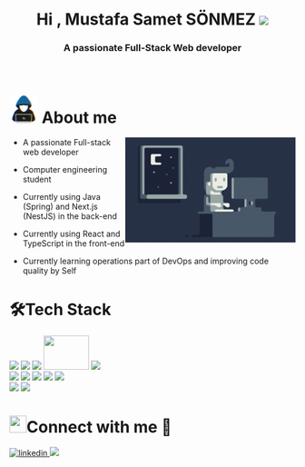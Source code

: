 <h1 align="center"><b>Hi , Mustafa Samet SÖNMEZ </b><img src="https://media.giphy.com/media/hvRJCLFzcasrR4ia7z/giphy.gif" width="35"></h1>
<h3 align="center">A passionate Full-Stack Web developer</h3>
<br/>


<h1><picture><img src = "https://github.com/0xAbdulKhalid/0xAbdulKhalid/raw/main/assets/mdImages/about_me.gif" width = 50px></picture> About me</h1>
<img alt="Night Coding" src="https://raw.githubusercontent.com/AVS1508/AVS1508/master/assets/Night-Coding.gif" align="right"/>

- A passionate Full-stack web developer

- Computer engineering student 

- Currently using Java (Spring) and Next.js (NestJS) in the back-end

- Currently using React and TypeScript in the front-end

- Currently learning operations part of DevOps and improving code quality by Self

<h1> 🛠Tech Stack</h1>
<p>
<img src="https://www.vectorlogo.zone/logos/java/java-horizontal.svg"/>
<img src="https://www.vectorlogo.zone/logos/springio/springio-ar21.svg"/>
<img src="https://www.vectorlogo.zone/logos/nodejs/nodejs-horizontal.svg"/>
<img src="https://upload.wikimedia.org/wikipedia/commons/8/8e/Nextjs-logo.svg" width="80" height="60"/>
<img src="https://www.vectorlogo.zone/logos/nestjs/nestjs-ar21.svg"/>
<br/>
<img src="https://www.vectorlogo.zone/logos/typescriptlang/typescriptlang-icon.svg"/>
<img src="https://upload.wikimedia.org/wikipedia/commons/thumb/9/99/Unofficial_JavaScript_logo_2.svg/64px-Unofficial_JavaScript_logo_2.svg.png"/>
<img src="https://www.vectorlogo.zone/logos/reactjs/reactjs-ar21.svg"/>
<img src="https://www.vectorlogo.zone/logos/w3_css/w3_css-ar21.svg"/>
<img src="https://www.vectorlogo.zone/logos/w3_html5/w3_html5-ar21.svg"/>
<br/>
<img src="https://www.vectorlogo.zone/logos/mysql/mysql-horizontal.svg"/>
<img src="https://www.vectorlogo.zone/logos/postgresql/postgresql-horizontal.svg"/>
</p>



<h1> <img src="https://media.giphy.com/media/iY8CRBdQXODJSCERIr/giphy.gif" width="30" height="30">Connect with me 🤝 </h3>
<a href="https://www.linkedin.com/in/msamets" target="_blank">
<img src="https://www.vectorlogo.zone/logos/linkedin/linkedin-icon.svg" alt=linkedin style="margin-bottom: 5px;"/>
</a>
<a href="mailto:sqya147@gmail.com" target="_blank">
<img src="https://www.vectorlogo.zone/logos/gmail/gmail-icon.svg" t=mail />
</a>
